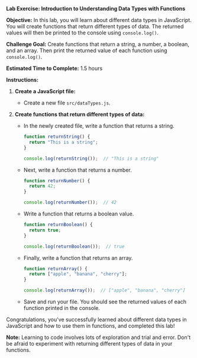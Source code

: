 **Lab Exercise: Introduction to Understanding Data Types with Functions**

**Objective:** In this lab, you will learn about different data types in JavaScript. You will create functions that return different types of data. The returned values will then be printed to the console using `console.log()`.

**Challenge Goal:** Create functions that return a string, a number, a boolean, and an array. Then print the returned value of each function using `console.log()`.

**Estimated Time to Complete:** 1.5 hours

**Instructions:**

1. **Create a JavaScript file:**
    - Create a new file `src/dataTypes.js`.

2. **Create functions that return different types of data:**
    - In the newly created file, write a function that returns a string.
        ```javascript
        function returnString() {
          return "This is a string";
        }

        console.log(returnString());  // "This is a string"
        ```
    - Next, write a function that returns a number.
        ```javascript
        function returnNumber() {
          return 42;
        }

        console.log(returnNumber());  // 42
        ```
    - Write a function that returns a boolean value.
        ```javascript
        function returnBoolean() {
          return true;
        }

        console.log(returnBoolean());  // true
        ```
    - Finally, write a function that returns an array.
        ```javascript
        function returnArray() {
          return ["apple", "banana", "cherry"];
        }

        console.log(returnArray());  // ["apple", "banana", "cherry"]
        ```
    - Save and run your file. You should see the returned values of each function printed in the console.

Congratulations, you've successfully learned about different data types in JavaScript and how to use them in functions, and completed this lab!

**Note:** Learning to code involves lots of exploration and trial and error. Don't be afraid to experiment with returning different types of data in your functions.